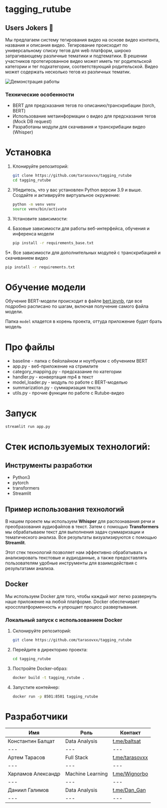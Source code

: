 # tagging_rutube

## Users Jokers 🌠

Мы предлагаем систему тегирования видео на основе видео контента, названия и описания видео. Тегирование происходит по
универсальному списку тегов для web платформ, широко затрагивающему различные тематики и подтематики. В решении
участников протегированное видео может иметь тег родительской категории и тег подкатегории, соответствующий
родительской. Видео может содержать несколько тегов из различных тематик.

![Демонстрация работы](docs/demo.gif)

### Технические особенности

- BERT для предсказания тегов по описанию/транскрибации (torch, BERT)
- Использование метаинформации о видео для предсказания тегов (Mock DB request)
- Разработаны модули для скачивания и транскрибации видео (Whisper)

# Установка
1. Клонируйте репозиторий:
   ```bash
   git clone https://github.com/tarasovxx/tagging_rutube
   cd tagging_rutube
   ```

2. Убедитесь, что у вас установлен Python версии 3.9 и выше. Создайте и активируйте виртуальное окружение:
   ```bash
   python -m venv venv
   source venv/bin/activate
   ```
3. Установите зависимости:
4. Базовые зависимости для работы веб-интерфейса, обучения и инференса модели

   ```bash
   pip install -r requirements_base.txt
   ```

5*. Все зависимости для дополнительных модулей с транскрибацией и скачиванием видео

   ```bash
   pip install -r requirements.txt
   ```

# Обучение модели

Обучение BERT-модели происходит в файле [bert.ipynb](baseline/bert.ipynb), 
где все подробно расписано по шагам, включая получение самого файла модели.

Папка `model` кладется в корень проекта, оттуда приложение будет брать модель

# Про файлы

- baseline - папка с бейзлайном и ноутбуком с обучением BERT
- app.py - веб-приложение на стримлите
- category_mapping.py - предсказание по категории
- handler.py - конвертация mp4 в текст
- model_loader.py - модуль по работе с BERT-моделью
- summarization.py - суммаризация текста
- utils.py - прочие функции по работе с Rutube-видео

# Запуск
```bash
streamlit run app.py
```

# Стек используемых технологий:

## Инструменты разработки
- Python3
- pytorch
- transformers
- Streamlit

## Пример использования технологий
В нашем проекте мы используем **Whisper** для распознавания речи и преобразования аудиофайлов в текст. Затем с помощью **Transformers** мы обрабатываем текст для выполнения задач суммаризации и тематического анализа. Все результаты визуализируются с помощью **Streamlit**.

Этот стек технологий позволяет нам эффективно обрабатывать и анализировать текстовые и аудиоданные, а также предоставлять пользователям удобные инструменты для взаимодействия с результатами анализа.

## Docker
Мы используем Docker для того, чтобы каждый мог легко развернуть наше приложение на любой платформе. Docker обеспечивает
кроссплатформенность и упрощает процесс развертывания.

### Локальный запуск с использованием Docker

1. Склонируйте репозиторий:
    ```bash
    git clone https://github.com/tarasovxx/tagging_rutube
   ```
2. Перейдите в директорию проекта:
   ```bash
   cd tagging_rutube
   ```
3. Постройте Docker-образ:
   ```bash
   docker build -t tagging_rutube .
   ```
4. Запустите контейнер:
   ```bash
   docker run -p 8501:8501 tagging_rutube
   ```

# Разработчики

| Имя                | Роль             | Контакт                                  |
|--------------------|------------------|------------------------------------------|
| Константин Балцат  | Data Analysis    | [t.me/baltsat](https://t.me/baltsat)     |
| ---                | ---              | ---                                      |
| Артем Тарасов      | Full Stack       | [t.me/tarasovxx](https://t.me/tarasovxx) |
| ---                | ---              | ---                                      |
| Харламов Александр | Machine Learning | [t.me/Wignorbo](https://t.me/@Wignorbo)  |
| ---                | ---              | ---                                      |
| Даниил Галимов     | Data Analysis    | [t.me/Dan_Gan](https://t.me/Dan_Gan)     |
| ---                | ---              | ---                                      |
